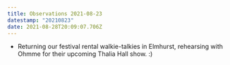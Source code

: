 ```yaml
---
title: Observations 2021-08-23
datestamp: "20210823"
date: 2021-08-28T20:09:07.706Z
---
```

- Returning our festival rental walkie-talkies in Elmhurst, rehearsing with Ohmme for their upcoming Thalia Hall show. :)